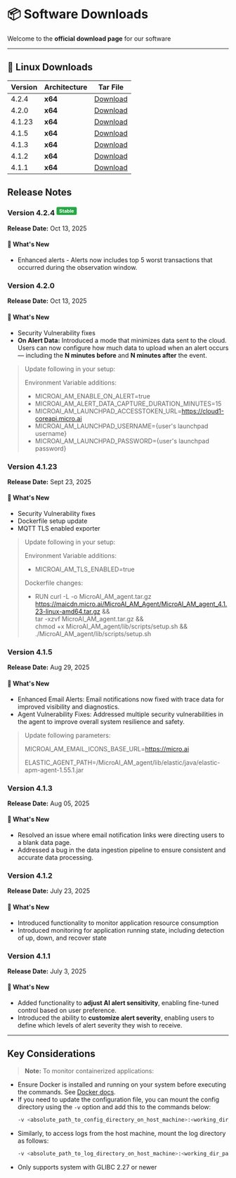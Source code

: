 # 📦 Software Downloads

Welcome to the **official download page** for our software

---

## 🐧 Linux Downloads
| Version | Architecture | Tar File                                                                                        |
| ------- | ------------ | ----------------------------------------------------------------------------------------------- |
| 4.2.4   | **x64**      | [Download](https://maicdn.micro.ai/MicroAI_AM_Agent/MicroAI_AM_agent_4.2.4-linux-amd64.tar.gz)  |
| 4.2.0   | **x64**      | [Download](https://maicdn.micro.ai/MicroAI_AM_Agent/MicroAI_AM_agent_4.2.0-linux-amd64.tar.gz)  |
| 4.1.23  | **x64**      | [Download](https://maicdn.micro.ai/MicroAI_AM_Agent/MicroAI_AM_agent_4.1.23-linux-amd64.tar.gz) |
| 4.1.5   | **x64**      | [Download](https://maicdn.micro.ai/MicroAI_AM_Agent/MicroAI_AM_agent_4.1.5-linux-amd64.tar.gz)  |
| 4.1.3   | **x64**      | [Download](https://maicdn.micro.ai/MicroAI_AM_Agent/MicroAI_AM_agent_4.1.3-linux-amd64.tar.gz)  |
| 4.1.2   | **x64**      | [Download](https://maicdn.micro.ai/MicroAI_AM_Agent/MicroAI_AM_agent_4.1.2-linux-amd64.tar.gz)  |
| 4.1.1   | **x64**      | [Download](https://maicdn.micro.ai/MicroAI_AM_Agent/MicroAI_AM_agent_4.1.1-linux-amd64.tar.gz)  |

## Release Notes

### Version 4.2.4 <sup><span style="background-color:#28a745;color:white;padding:2px 6px;border-radius:3px;font-size:0.8em;">Stable</span> </sup>
**Release Date:** Oct 13, 2025  

#### 🚀 What's New
- Enhanced alerts - Alerts now includes top 5 worst transactions that occurred during the observation window.

### Version 4.2.0
**Release Date:** Oct 13, 2025  

#### 🚀 What's New
- Security Vulnerability fixes
- **On Alert Data:** Introduced a mode that minimizes data sent to the cloud. Users can now configure how much data to upload when an alert occurs — including the **N minutes before** and **N minutes after** the event.

>Update following in your setup:
>
>Environment Variable additions:
>- MICROAI_AM_ENABLE_ON_ALERT=true
>-  MICROAI_AM_ALERT_DATA_CAPTURE_DURATION_MINUTES=15
>- MICROAI_AM_LAUNCHPAD_ACCESSTOKEN_URL=https://cloud1-coreapi.micro.ai
>- MICROAI_AM_LAUNCHPAD_USERNAME={user's launchpad username}
>- MICROAI_AM_LAUNCHPAD_PASSWORD={user's launchpad password}

### Version 4.1.23   
**Release Date:** Sept 23, 2025  

#### 🚀 What's New
- Security Vulnerability fixes
- Dockerfile setup update
- MQTT TLS enabled exporter

>Update following in your setup:
>
>Environment Variable additions:
>- MICROAI_AM_TLS_ENABLED=true
>
>Dockerfile changes:
>- RUN curl -L -o MicroAI_AM_agent.tar.gz https://maicdn.micro.ai/MicroAI_AM_Agent/MicroAI_AM_agent_4.1.23-linux-amd64.tar.gz && \
    tar -xzvf MicroAI_AM_agent.tar.gz && \
    chmod +x MicroAI_AM_agent/lib/scripts/setup.sh && \
    ./MicroAI_AM_agent/lib/scripts/setup.sh 


### Version 4.1.5   
**Release Date:** Aug 29, 2025  

#### 🚀 What's New
- Enhanced Email Alerts: Email notifications now fixed with trace data for improved visibility and diagnostics.
- Agent Vulnerability Fixes: Addressed multiple security vulnerabilities in the agent to improve overall system resilience and safety.

>Update following parameters:
>
>MICROAI_AM_EMAIL_ICONS_BASE_URL=https://micro.ai
>
>ELASTIC_AGENT_PATH=/MicroAI_AM_agent/lib/elastic/java/elastic-apm-agent-1.55.1.jar


### Version 4.1.3   
**Release Date:** Aug 05, 2025  

#### 🚀 What's New
- Resolved an issue where email notification links were directing users to a blank data page.
- Addressed a bug in the data ingestion pipeline to ensure consistent and accurate data processing.

### Version 4.1.2   
**Release Date:** July 23, 2025  

#### 🚀 What's New
- Introduced functionality to monitor application resource consumption
- Introduced monitoring for application running state, including detection of up, down, and recover state

### Version 4.1.1 
**Release Date:** July 3, 2025  

#### 🚀 What's New
- Added functionality to **adjust AI alert sensitivity**, enabling fine-tuned control based on user preference.  
- Introduced the ability to **customize alert severity**, enabling users to define which levels of alert severity they wish to receive.

---

## Key Considerations

> **Note:** To monitor containerized applications:
> 
- Ensure Docker is installed and running on your system before executing the commands. See [Docker docs](https://docs.docker.com/engine/install/).
- If you need to update the configuration file, you can mount the config directory using the `-v` option and add this to the commands below:  
  ```bash
  -v <absolute_path_to_config_directory_on_host_machine>:<working_dir_path>/MicroAI_AM_agent/config
  ```
- Similarly, to access logs from the host machine, mount the log directory as follows:  
  ```bash
  -v <absolute_path_to_log_directory_on_host_machine>:<working_dir_path>/MicroAI_AM_agent/data/logs
  ```
- Only supports system with GLIBC 2.27 or newer
